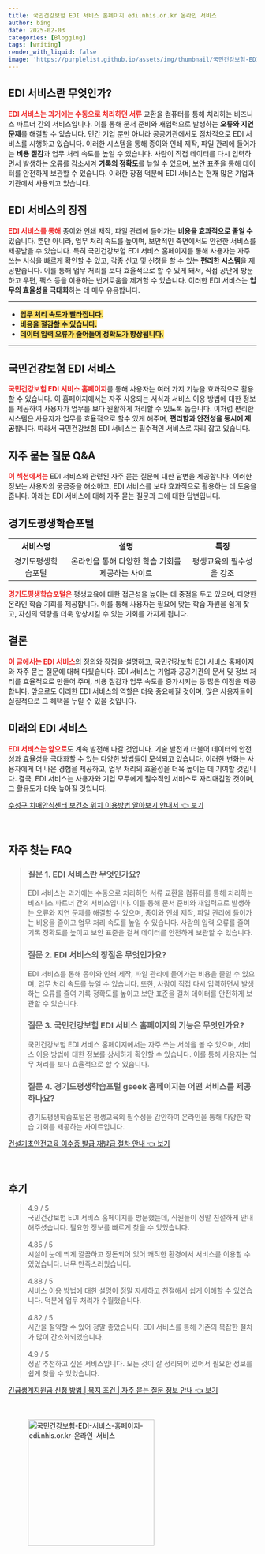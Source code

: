 ```yaml
---
title: 국민건강보험 EDI 서비스 홈페이지 edi.nhis.or.kr 온라인 서비스
author: bing
date: 2025-02-03
categories: [Blogging]
tags: [writing]
render_with_liquid: false
image: 'https://purplelist.github.io/assets/img/thumbnail/국민건강보험-EDI-서비스-홈페이지-edi.nhis.or.kr-온라인-서비스.webp'
---
```



<h2 id='EDI_서비스란_무엇인가'>EDI 서비스란 무엇인가?</h2>

<p><b><span style="color: #ee2323;">EDI 서비스는 과거에는 수동으로 처리하던 서류</span></b> 교환을 컴퓨터를 통해 처리하는 비즈니스 파트너 간의 서비스입니다. 이를 통해 문서 준비와 재입력으로 발생하는 <b>오류와 지연 문제</b>를 해결할 수 있습니다. 민간 기업 뿐만 아니라 공공기관에서도 점차적으로 EDI 서비스를 시행하고 있습니다. 이러한 시스템을 통해 종이와 인쇄 제작, 파일 관리에 들어가는 <b>비용 절감</b>과 업무 처리 속도를 높일 수 있습니다. 사람이 직접 데이터를 다시 입력하면서 발생하는 오류를 감소시켜 <b>기록의 정확도</b>를 높일 수 있으며, 보안 표준을 통해 데이터를 안전하게 보관할 수 있습니다. 이러한 장점 덕분에 EDI 서비스는 현재 많은 기업과 기관에서 사용되고 있습니다.</p>

<h2 id='EDI_서비스의_장점'>EDI 서비스의 장점</h2>

<p><b><span style="color: #ee2323;">EDI 서비스를 통해</span></b> 종이와 인쇄 제작, 파일 관리에 들어가는 <b>비용을 효과적으로 줄일 수</b> 있습니다. 뿐만 아니라, 업무 처리 속도를 높이며, 보안적인 측면에서도 안전한 서비스를 제공받을 수 있습니다. 특히 국민건강보험 EDI 서비스 홈페이지를 통해 사용자는 자주 쓰는 서식을 빠르게 확인할 수 있고, 각종 신고 및 신청을 할 수 있는 <b>편리한 시스템</b>을 제공받습니다. 이를 통해 업무 처리를 보다 효율적으로 할 수 있게 돼서, 직접 공단에 방문하고 우편, 팩스 등을 이용하는 번거로움을 제거할 수 있습니다. 이러한 EDI 서비스는 <b>업무의 효율성을 극대화</b>하는 데 매우 유용합니다.</p>

<hr />

<ul>
    <li><b><span style="background-color: #ffe066;">업무 처리 속도가 빨라집니다.</span></b></li>
    <li><b><span style="background-color: #ffe066;">비용을 절감할 수 있습니다.</span></b></li>
    <li><b><span style="background-color: #ffe066;">데이터 입력 오류가 줄어들어 정확도가 향상됩니다.</span></b></li>
</ul>

<hr />

<h2 id='국민건강보험_EDI_서비스'>국민건강보험 EDI 서비스</h2>

<p><b><span style="color: #ee2323;">국민건강보험 EDI 서비스 홈페이지</span></b>를 통해 사용자는 여러 가지 기능을 효과적으로 활용할 수 있습니다. 이 홈페이지에서는 자주 사용되는 서식과 서비스 이용 방법에 대한 정보를 제공하여 사용자가 업무를 보다 원활하게 처리할 수 있도록 돕습니다. 이처럼 편리한 시스템은 사용자가 업무를 효율적으로 할수 있게 해주며, <b>편리함과 안전성을 동시에 제공</b>합니다. 따라서 국민건강보험 EDI 서비스는 필수적인 서비스로 자리 잡고 있습니다.</p>

<h2 id='자주_묻는_질문_Q&A'>자주 묻는 질문 Q&A</h2>

<p><b><span style="color: #ee2323;">이 섹션에서는</span></b> EDI 서비스와 관련된 자주 묻는 질문에 대한 답변을 제공합니다. 이러한 정보는 사용자의 궁금증을 해소하고, EDI 서비스를 보다 효과적으로 활용하는 데 도움을 줍니다. 아래는 EDI 서비스에 대해 자주 묻는 질문과 그에 대한 답변입니다.</p>

<h2 id='경기도평생학습포털'>경기도평생학습포털</h2>

<table>
    <tr>
        <td style="text-align: center; height: 17px;"><b>서비스명</b></td>
        <td style="text-align: center; height: 17px;"><b>설명</b></td>
        <td style="text-align: center; height: 17px;"><b>특징</b></td>
    </tr>
    <tr>
        <td style="text-align: center; height: 17px;">경기도평생학습포털</td>
        <td style="text-align: center; height: 17px;">온라인을 통해 다양한 학습 기회를 제공하는 사이트</td>
        <td style="text-align: center; height: 17px;">평생교육의 필수성을 강조</td>
    </tr>
</table>

<p><b><span style="color: #ee2323;">경기도평생학습포털은</span></b> 평생교육에 대한 접근성을 높이는 데 중점을 두고 있으며, 다양한 온라인 학습 기회를 제공합니다. 이를 통해 사용자는 필요에 맞는 학습 자원을 쉽게 찾고, 자신의 역량을 더욱 향상시킬 수 있는 기회를 가지게 됩니다.</p>

<h2 id='결론'>결론</h2>

<p><b><span style="color: #ee2323;">이 글에서는 EDI 서비스</span></b>의 정의와 장점을 설명하고, 국민건강보험 EDI 서비스 홈페이지와 자주 묻는 질문에 대해 다뤘습니다. EDI 서비스는 기업과 공공기관의 문서 및 정보 처리를 효율적으로 만들어 주며, 비용 절감과 업무 속도를 증가시키는 등 많은 이점을 제공합니다. 앞으로도 이러한 EDI 서비스의 역할은 더욱 중요해질 것이며, 많은 사용자들이 실질적으로 그 혜택을 누릴 수 있을 것입니다.</p>

<h2 id='미래의_EDI_서비스'>미래의 EDI 서비스</h2>

<p><b><span style="color: #ee2323;">EDI 서비스는 앞으로</span></b>도 계속 발전해 나갈 것입니다. 기술 발전과 더불어 데이터의 안전성과 효율성을 극대화할 수 있는 다양한 방법들이 모색되고 있습니다. 이러한 변화는 사용자에게 더 나은 경험을 제공하고, 업무 처리의 효율성을 더욱 높이는 데 기여할 것입니다. 결국, EDI 서비스는 사용자와 기업 모두에게 필수적인 서비스로 자리매김할 것이며, 그 활용도가 더욱 높아질 것입니다.</p>


<p><a class="click-button" title="수성구 치매안심센터 보건소 위치 이용방법 알아보기 안내서" href="https://purplelist.github.io/posts/%EC%88%98%EC%84%B1%EA%B5%AC-%EC%B9%98%EB%A7%A4%EC%95%88%EC%8B%AC%EC%84%BC%ED%84%B0-%EB%B3%B4%EA%B1%B4%EC%86%8C-%EC%9C%84%EC%B9%98-%EC%9D%B4%EC%9A%A9%EB%B0%A9%EB%B2%95-%EC%95%8C%EC%95%84%EB%B3%B4%EA%B8%B0-%EC%95%88%EB%82%B4%EC%84%9C/" rel="dofollow">수성구 치매안심센터 보건소 위치 이용방법 알아보기 안내서 👈 보기</a></p><br>
<h2 id='자주_찾는_FAQ'>자주 찾는 FAQ</h2>
<div itemscope="" itemtype="https://schema.org/FAQPage"> 
<blockquote> 
<div itemscope="" itemprop="mainEntity" itemtype="https://schema.org/Question"> 
<h3 itemprop="name">질문 1. EDI 서비스란 무엇인가요?</h3> 
<div itemscope="" itemprop="acceptedAnswer" itemtype="https://schema.org/Answer"> 
<span itemprop="text"> 
<p>EDI 서비스는 과거에는 수동으로 처리하던 서류 교환을 컴퓨터를 통해 처리하는 비즈니스 파트너 간의 서비스입니다. 이를 통해 문서 준비와 재입력으로 발생하는 오류와 지연 문제를 해결할 수 있으며, 종이와 인쇄 제작, 파일 관리에 들어가는 비용을 줄이고 업무 처리 속도를 높일 수 있습니다. 사람의 입력 오류를 줄여 기록 정확도를 높이고 보안 표준을 걸쳐 데이터를 안전하게 보관할 수 있습니다.</p> 
</span> 
</div> 
</div> 

<div itemscope="" itemprop="mainEntity" itemtype="https://schema.org/Question"> 
<h3 itemprop="name">질문 2. EDI 서비스의 장점은 무엇인가요?</h3> 
<div itemscope="" itemprop="acceptedAnswer" itemtype="https://schema.org/Answer"> 
<span itemprop="text"> 
<p>EDI 서비스를 통해 종이와 인쇄 제작, 파일 관리에 들어가는 비용을 줄일 수 있으며, 업무 처리 속도를 높일 수 있습니다. 또한, 사람이 직접 다시 입력하면서 발생하는 오류를 줄여 기록 정확도를 높이고 보안 표준을 걸쳐 데이터를 안전하게 보관할 수 있습니다.</p> 
</span> 
</div> 
</div> 

<div itemscope="" itemprop="mainEntity" itemtype="https://schema.org/Question"> 
<h3 itemprop="name">질문 3. 국민건강보험 EDI 서비스 홈페이지의 기능은 무엇인가요?</h3> 
<div itemscope="" itemprop="acceptedAnswer" itemtype="https://schema.org/Answer"> 
<span itemprop="text"> 
<p>국민건강보험 EDI 서비스 홈페이지에서는 자주 쓰는 서식을 볼 수 있으며, 서비스 이용 방법에 대한 정보를 상세하게 확인할 수 있습니다. 이를 통해 사용자는 업무 처리를 보다 효율적으로 할 수 있습니다.</p> 
</span> 
</div> 
</div> 

<div itemscope="" itemprop="mainEntity" itemtype="https://schema.org/Question"> 
<h3 itemprop="name">질문 4. 경기도평생학습포털 gseek 홈페이지는 어떤 서비스를 제공하나요?</h3> 
<div itemscope="" itemprop="acceptedAnswer" itemtype="https://schema.org/Answer"> 
<span itemprop="text"> 
<p>경기도평생학습포털은 평생교육의 필수성을 감안하여 온라인을 통해 다양한 학습 기회를 제공하는 사이트입니다.</p> 
</span> 
</div> 
</div> 

</blockquote> 
</div>
<p><a class="click-button" title="건설기초안전교육 이수증 발급 재발급 절차 안내" href="https://purplelist.github.io/posts/%EA%B1%B4%EC%84%A4%EA%B8%B0%EC%B4%88%EC%95%88%EC%A0%84%EA%B5%90%EC%9C%A1-%EC%9D%B4%EC%88%98%EC%A6%9D-%EB%B0%9C%EA%B8%89-%EC%9E%AC%EB%B0%9C%EA%B8%89-%EC%A0%88%EC%B0%A8-%EC%95%88%EB%82%B4/" rel="dofollow">건설기초안전교육 이수증 발급 재발급 절차 안내 👈 보기</a></p><br>
<h2 id='후기'>후기</h2>
<div itemscope itemtype="https://schema.org/Product">
  <blockquote>
  <div itemprop="review" itemscope itemtype="https://schema.org/Review">
      <div itemprop="reviewRating" itemscope itemtype="https://schema.org/Rating"> <span itemprop="ratingValue">4.9</span> / <span itemprop="bestRating">5</span> </div>
      <span itemprop="reviewBody">국민건강보험 EDI 서비스 홈페이지를 방문했는데, 직원들이 정말 친절하게 안내해주셨습니다. 필요한 정보를 빠르게 찾을 수 있었습니다.</span>
  </div>
  <br>
  <div itemprop="review" itemscope itemtype="https://schema.org/Review">
      <div itemprop="reviewRating" itemscope itemtype="https://schema.org/Rating"> <span itemprop="ratingValue">4.85</span> / <span itemprop="bestRating">5</span> </div>
      <span itemprop="reviewBody">시설이 눈에 띄게 깔끔하고 정돈되어 있어 쾌적한 환경에서 서비스를 이용할 수 있었습니다. 너무 만족스러웠습니다.</span>
  </div>
  <br>
  <div itemprop="review" itemscope itemtype="https://schema.org/Review">
      <div itemprop="reviewRating" itemscope itemtype="https://schema.org/Rating"> <span itemprop="ratingValue">4.88</span> / <span itemprop="bestRating">5</span> </div>
      <span itemprop="reviewBody">서비스 이용 방법에 대한 설명이 정말 자세하고 친절해서 쉽게 이해할 수 있었습니다. 덕분에 업무 처리가 수월했습니다.</span>
  </div>
  <br>
  <div itemprop="review" itemscope itemtype="https://schema.org/Review">
      <div itemprop="reviewRating" itemscope itemtype="https://schema.org/Rating"> <span itemprop="ratingValue">4.82</span> / <span itemprop="bestRating">5</span> </div>
      <span itemprop="reviewBody">시간을 절약할 수 있어 정말 좋았습니다. EDI 서비스를 통해 기존의 복잡한 절차가 많이 간소화되었습니다.</span>
  </div>
  <br>
  <div itemprop="review" itemscope itemtype="https://schema.org/Review">
      <div itemprop="reviewRating" itemscope itemtype="https://schema.org/Rating"> <span itemprop="ratingValue">4.9</span> / <span itemprop="bestRating">5</span> </div>
      <span itemprop="reviewBody">정말 추천하고 싶은 서비스입니다. 모든 것이 잘 정리되어 있어서 필요한 정보를 쉽게 찾을 수 있었습니다.</span>
  </div>
  </blockquote>
</div>
<p><a class="click-button" title="긴급생계지원금 신청 방법 | 복지 조건 | 자주 묻는 질문 정보 안내" href="https://purplelist.github.io/posts/%EA%B8%B4%EA%B8%89%EC%83%9D%EA%B3%84%EC%A7%80%EC%9B%90%EA%B8%88-%EC%8B%A0%EC%B2%AD-%EB%B0%A9%EB%B2%95-%EB%B3%B5%EC%A7%80-%EC%A1%B0%EA%B1%B4-%EC%9E%90%EC%A3%BC-%EB%AC%BB%EB%8A%94-%EC%A7%88%EB%AC%B8-%EC%A0%95%EB%B3%B4-%EC%95%88%EB%82%B4/" rel="dofollow">긴급생계지원금 신청 방법 | 복지 조건 | 자주 묻는 질문 정보 안내 👈 보기</a></p><br>
<figure class="image"><img src="https://purplelist.github.io/assets/img/thumbnail/국민건강보험-EDI-서비스-홈페이지-edi.nhis.or.kr-온라인-서비스.webp" alt="국민건강보험-EDI-서비스-홈페이지-edi.nhis.or.kr-온라인-서비스" width="256" height="256"></figure>